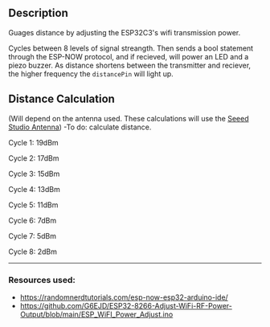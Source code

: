 ## Description

Guages distance by adjusting the ESP32C3's wifi transmission power.

Cycles between 8 levels of signal streangth. Then sends a bool statement through the ESP-NOW protocol, and if recieved, will power an LED and a piezo buzzer. As distance shortens between the transmitter and reciever, the higher frequency the `distancePin` will light up.

## Distance Calculation
(Will depend on the antenna used. These calculations will use the [Seeed Studio Antenna](https://media-cdn.seeedstudio.com/media/catalog/product/cache/bb49d3ec4ee05b6f018e93f896b8a25d/5/-/5-113991114-xiao-esp32s3-45fontall_1.jpg))
-To do: calculate distance.

Cycle 1: 19dBm

Cycle 2: 17dBm

Cycle 3: 15dBm

Cycle 4: 13dBm

Cycle 5: 11dBm

Cycle 6: 7dBm

Cycle 7: 5dBm

Cycle 8: 2dBm

_____

### Resources used:

 - https://randomnerdtutorials.com/esp-now-esp32-arduino-ide/
 - https://github.com/G6EJD/ESP32-8266-Adjust-WiFi-RF-Power-Output/blob/main/ESP_WiFI_Power_Adjust.ino
